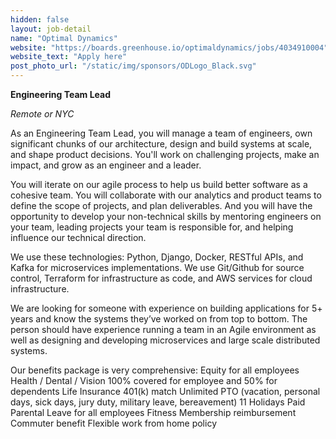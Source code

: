 ```yaml
---
hidden: false
layout: job-detail
name: "Optimal Dynamics"
website: "https://boards.greenhouse.io/optimaldynamics/jobs/4034910004"
website_text: "Apply here"
post_photo_url: "/static/img/sponsors/ODLogo_Black.svg"
---
```


**Engineering Team Lead**

*Remote or NYC*

As an Engineering Team Lead, you will manage a team of engineers, own significant chunks of our architecture, design and build systems at scale, and shape product decisions. You'll work on challenging projects, make an impact, and grow as an engineer and a leader.

You will iterate on our agile process to help us build better software as a cohesive team. You will collaborate with our analytics and product teams to define the scope of projects, and plan deliverables. And you will have the opportunity to develop your non-technical skills by mentoring engineers on your team, leading projects your team is responsible for, and helping influence our technical direction.

We use these technologies: Python, Django, Docker, RESTful APIs, and Kafka for microservices implementations. We use Git/Github for source control, Terraform for infrastructure as code, and AWS services for cloud infrastructure.

We are looking for someone with experience on building applications for 5+ years and know the systems they’ve worked on from top to bottom. The person should have experience running a team in an Agile environment as well as designing and developing microservices and  large scale distributed systems.

Our benefits package is very comprehensive:
Equity for all employees
Health / Dental / Vision 100% covered for employee and 50% for dependents
Life Insurance
401(k) match
Unlimited PTO (vacation, personal days, sick days, jury duty, military leave, bereavement)
11 Holidays
Paid Parental Leave for all employees
Fitness Membership reimbursement
Commuter benefit
Flexible work from home policy



